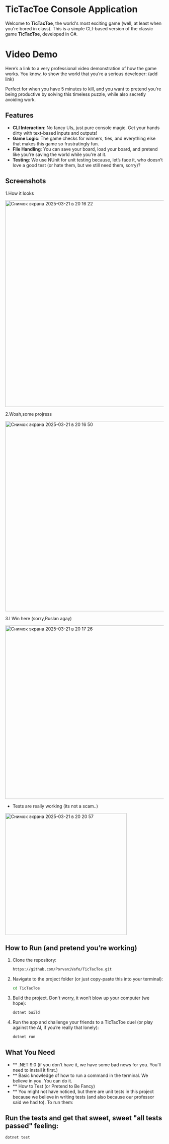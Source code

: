 # TicTacToe Console Application

Welcome to **TicTacToe**, the world's most exciting game (well, at least when you're bored in class). This is a simple CLI-based version of the classic game **TicTacToe**, developed in C#. 

# Video Demo
Here’s a link to a very professional video demonstration of how the game works. You know, to show the world that you’re a serious developer:
(add link)


Perfect for when you have 5 minutes to kill, and you want to pretend you're being productive by solving this timeless puzzle, while also secretly avoiding work.

## Features

- **CLI Interaction**: No fancy UIs, just pure console magic. Get your hands dirty with text-based inputs and outputs!
- **Game Logic**: The game checks for winners, ties, and everything else that makes this game so frustratingly fun.
- **File Handling**: You can save your board, load your board, and pretend like you're saving the world while you're at it.
- **Testing**: We use NUnit for unit testing because, let’s face it, who doesn’t love a good test (or hate them, but we still need them, sorry)?

## Screenshots
1.How it looks

<img width="655" alt="Снимок экрана 2025-03-21 в 20 16 22" src="https://github.com/user-attachments/assets/044e46a4-74e9-4b77-a516-3f44f1152662" />


2.Woah,some projress


<img width="603" alt="Снимок экрана 2025-03-21 в 20 16 50" src="https://github.com/user-attachments/assets/ef283781-ef4a-45e5-99bc-184d58c7e4ef" />



3.I Win here (sorry,Ruslan agay)


<img width="550" alt="Снимок экрана 2025-03-21 в 20 17 26" src="https://github.com/user-attachments/assets/ba8e40c8-312c-46fb-a438-54fdb4c02b30" />



- Tests are really working (its not a scam..)

<img width="386" alt="Снимок экрана 2025-03-21 в 20 20 57" src="https://github.com/user-attachments/assets/1ea5bab2-5857-4ac5-8181-6a347b7298db" />


## How to Run (and pretend you’re working)

1. Clone the repository:
   ```bash
   https://github.com/PorvaniVafo/TicTacToe.git
   
2. Navigate to the project folder (or just copy-paste this into your terminal):
   ```bash
   cd TicTacToe
   
3. Build the project. Don't worry, it won’t blow up your computer (we hope):
   ```bash
   dotnet build
   
4. Run the app and challenge your friends to a TicTacToe duel (or play against the AI, if you’re really that lonely):
     ```bash
   dotnet run

## What You Need
- ** .NET 9.0 (if you don’t have it, we have some bad news for you. You’ll need to install it first.)
- ** Basic knowledge of how to run a command in the terminal. We believe in you. You can do it.
- ** How to Test (or Pretend to Be Fancy)
- ** You might not have noticed, but there are unit tests in this project because we believe in writing tests (and also because our professor said we had to). To run them:

## Run the tests and get that sweet, sweet "all tests passed" feeling:
```bash
dotnet test
